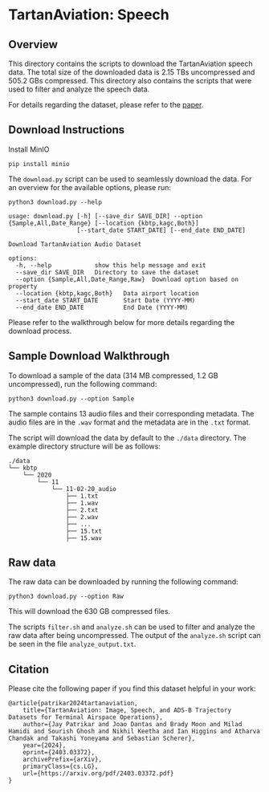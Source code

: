 # TartanAviation: Speech

## Overview

This directory contains the scripts to download the TartanAviation speech data. The total size of the downloaded data is 2.15 TBs uncompressed and 505.2 GBs compressed. This directory also contains the scripts that were used to filter and analyze the speech data.

For details regarding the dataset, please refer to the [paper](http://arxiv.org/abs/2403.03372).

## Download Instructions
Install MinIO
```
pip install minio
```
The `download.py` script can be used to seamlessly download the data. For an overview for the available options, please run:

```
python3 download.py --help
```

```output
usage: download.py [-h] [--save_dir SAVE_DIR] --option {Sample,All,Date_Range} [--location {kbtp,kagc,Both}]
                   [--start_date START_DATE] [--end_date END_DATE]

Download TartanAviation Audio Dataset

options:
  -h, --help            show this help message and exit
  --save_dir SAVE_DIR   Directory to save the dataset
  --option {Sample,All,Date_Range,Raw}  Download option based on property
  --location {kbtp,kagc,Both}   Data airport location
  --start_date START_DATE       Start Date (YYYY-MM)
  --end_date END_DATE           End Date (YYYY-MM)
```

Please refer to the walkthrough below for more details regarding the download process.

## Sample Download Walkthrough

To download a sample of the data (314 MB compressed, 1.2 GB uncompressed), run the following command:

```
python3 download.py --option Sample
```

The sample contains 13 audio files and their corresponding metadata. The audio files are in the `.wav` format and the metadata are in the `.txt` format.

The script will download the data by default to the `./data` directory. The example directory structure will be as follows:

```
./data
└── kbtp
    └── 2020
        └── 11
            └── 11-02-20_audio
                ├── 1.txt
                ├── 1.wav
                ├── 2.txt
                ├── 2.wav
                ├── ...
                ├── 15.txt
                ├── 15.wav
```

## Raw data

The raw data can be downloaded by running the following command:

```
python3 download.py --option Raw
```
This will download the 630 GB compressed files.

The scripts `filter.sh` and `analyze.sh` can be used to filter and analyze the raw data after being uncompressed. The output of the `analyze.sh` script can be seen in the file `analyze_output.txt`.


## Citation
Please cite the following paper if you find this dataset helpful in your work:

```
@article{patrikar2024tartanaviation,
	title={TartanAviation: Image, Speech, and ADS-B Trajectory Datasets for Terminal Airspace Operations}, 
	author={Jay Patrikar and Joao Dantas and Brady Moon and Milad Hamidi and Sourish Ghosh and Nikhil Keetha and Ian Higgins and Atharva Chandak and Takashi Yoneyama and Sebastian Scherer},
	year={2024},
	eprint={2403.03372},
	archivePrefix={arXiv},
	primaryClass={cs.LG},
	url={https://arxiv.org/pdf/2403.03372.pdf}
}
```